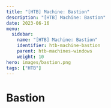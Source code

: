 ```yaml
---
title: "[HTB] Machine: Bastion"
description: "[HTB] Machine: Bastion"
date: 2023-06-16
menu:
  sidebar:
    name: "[HTB] Machine: Bastion"
    identifier: htb-machine-bastion
    parent: htb-machines-windows
    weight: 10
hero: images/bastion.png
tags: ["HTB"]
---
```


# Bastion